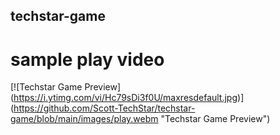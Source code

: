## techstar-game

# sample play video
[![Techstar Game Preview]
(https://i.ytimg.com/vi/Hc79sDi3f0U/maxresdefault.jpg)]
(https://github.com/Scott-TechStar/techstar-game/blob/main/images/play.webm "Techstar Game Preview")

